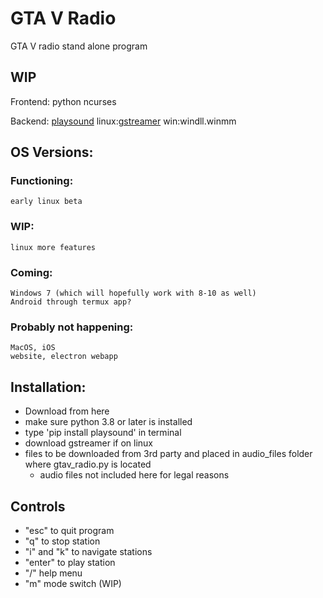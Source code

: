 # GTA V  Radio
GTA V radio stand alone program

## WIP

Frontend:
python ncurses 

Backend:
[playsound](https://github.com/TaylorSMarks/playsound)
  linux:[gstreamer](https://gstreamer.freedesktop.org/documentation/installing/on-linux.html?gi-language=c)
  win:windll.winmm

## OS Versions:
  ### Functioning:
    early linux beta
  ### WIP:
    linux more features
  ### Coming:
    Windows 7 (which will hopefully work with 8-10 as well)
    Android through termux app?
  ### Probably not happening:
    MacOS, iOS
    website, electron webapp

## Installation:
  - Download from here
  - make sure python 3.8 or later is installed
  - type 'pip install playsound' in terminal
  - download gstreamer if on linux
  - files to be downloaded from 3rd party and placed in audio_files folder where gtav_radio.py is located
    - audio files not included here for legal reasons
    
 ## Controls
  - "esc" to quit program
  - "q" to stop station
  - "i" and "k" to navigate stations
  - "enter" to play station
  - "/" help menu
  - "m" mode switch (WIP)
